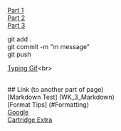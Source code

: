 [Part 1](./Part_01/test.md) <br>
[Part 2](./Part_02/Part_02.md) <br>
[Part 3](./Part_03/Part_03_Markdown.md) <br>

git add . <br>
git commit -m "m message" <br>
git push <br>

[Typing Gif](https://makeagif.com/gif/first-time-on-pc-after-using-typewriter-funny-video-6DyEZ_)<br>

<br> ## Link (to another part of page)
<br> [Markdown Test] (WK_3_Markdown)
 <br>
 [Format Tips] (#Formatting)<br>
 [Google](http://www.google.com/)<br>
 [Cartridge Extra](https://www.cartrigeextra.com.au/)



